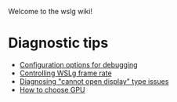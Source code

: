 Welcome to the wslg wiki!

# Diagnostic tips
* [Configuration options for debugging](https://github.com/microsoft/wslg/wiki/WSLg-Configuration-Options-for-Debugging)
* [Controlling WSLg frame rate](https://github.com/microsoft/wslg/wiki/Controlling-WSLg-frame-rate)
* [Diagnosing "cannot open display" type issues](https://github.com/microsoft/wslg/wiki/Diagnosing-%22cannot-open-display%22-type-issues-with-WSLg)
* [How to choose GPU](https://gitlab.freedesktop.org/mesa/mesa/-/merge_requests/10710)
